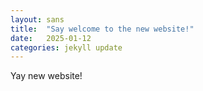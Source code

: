 ```yaml
---
layout: sans
title:  "Say welcome to the new website!"
date:   2025-01-12
categories: jekyll update
---
```

Yay new website!
